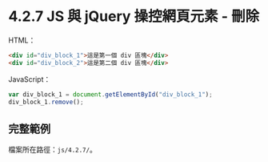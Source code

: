 # 4.2.7 JS 與 jQuery 操控網頁元素 - 刪除

HTML：

```html
<div id="div_block_1">這是第一個 div 區塊</div>
<div id="div_block_2">這是第二個 div 區塊</div>
```

JavaScript：

```js
var div_block_1 = document.getElementById("div_block_1");
div_block_1.remove();
```

## 完整範例

檔案所在路徑：`js/4.2.7/`。

